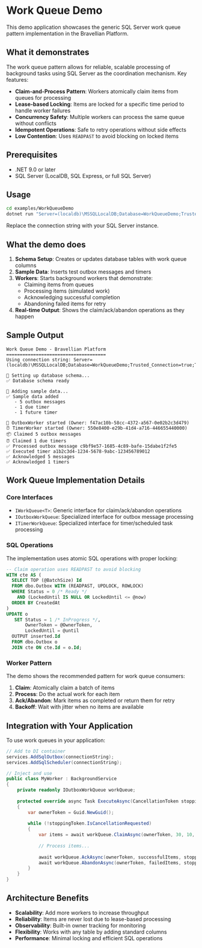 # Work Queue Demo

This demo application showcases the generic SQL Server work queue pattern implementation in the Bravellian Platform.

## What it demonstrates

The work queue pattern allows for reliable, scalable processing of background tasks using SQL Server as the coordination mechanism. Key features:

- **Claim-and-Process Pattern**: Workers atomically claim items from queues for processing
- **Lease-based Locking**: Items are locked for a specific time period to handle worker failures
- **Concurrency Safety**: Multiple workers can process the same queue without conflicts
- **Idempotent Operations**: Safe to retry operations without side effects
- **Low Contention**: Uses `READPAST` to avoid blocking on locked items

## Prerequisites

- .NET 9.0 or later
- SQL Server (LocalDB, SQL Express, or full SQL Server)

## Usage

```bash
cd examples/WorkQueueDemo
dotnet run "Server=(localdb)\MSSQLLocalDB;Database=WorkQueueDemo;Trusted_Connection=true;TrustServerCertificate=true"
```

Replace the connection string with your SQL Server instance.

## What the demo does

1. **Schema Setup**: Creates or updates database tables with work queue columns
2. **Sample Data**: Inserts test outbox messages and timers
3. **Workers**: Starts background workers that demonstrate:
   - Claiming items from queues
   - Processing items (simulated work)
   - Acknowledging successful completion
   - Abandoning failed items for retry
4. **Real-time Output**: Shows the claim/ack/abandon operations as they happen

## Sample Output

```
Work Queue Demo - Bravellian Platform
=====================================
Using connection string: Server=(localdb)\MSSQLLocalDB;Database=WorkQueueDemo;Trusted_Connection=true;TrustServerCertificate=true

📝 Setting up database schema...
✅ Database schema ready

📝 Adding sample data...
✅ Sample data added
   - 5 outbox messages
   - 1 due timer
   - 1 future timer

🚀 OutboxWorker started (Owner: f47ac10b-58cc-4372-a567-0e02b2c3d479)
⏰ TimerWorker started (Owner: 550e8400-e29b-41d4-a716-446655440000)
📦 Claimed 5 outbox messages
⏰ Claimed 1 due timers
✅ Processed outbox message c9bf9e57-1685-4c89-bafe-15dabe1f2fe5
✅ Executed timer a1b2c3d4-1234-5678-9abc-123456789012
✅ Acknowledged 5 messages
✅ Acknowledged 1 timers
```

## Work Queue Implementation Details

### Core Interfaces

- `IWorkQueue<T>`: Generic interface for claim/ack/abandon operations
- `IOutboxWorkQueue`: Specialized interface for outbox message processing
- `ITimerWorkQueue`: Specialized interface for timer/scheduled task processing

### SQL Operations

The implementation uses atomic SQL operations with proper locking:

```sql
-- Claim operation uses READPAST to avoid blocking
WITH cte AS (
  SELECT TOP (@BatchSize) Id
  FROM dbo.Outbox WITH (READPAST, UPDLOCK, ROWLOCK)
  WHERE Status = 0 /* Ready */
    AND (LockedUntil IS NULL OR LockedUntil <= @now)
  ORDER BY CreatedAt
)
UPDATE o
   SET Status = 1 /* InProgress */, 
       OwnerToken = @OwnerToken, 
       LockedUntil = @until
  OUTPUT inserted.Id
  FROM dbo.Outbox o
  JOIN cte ON cte.Id = o.Id;
```

### Worker Pattern

The demo shows the recommended pattern for work queue consumers:

1. **Claim**: Atomically claim a batch of items
2. **Process**: Do the actual work for each item
3. **Ack/Abandon**: Mark items as completed or return them for retry
4. **Backoff**: Wait with jitter when no items are available

## Integration with Your Application

To use work queues in your application:

```csharp
// Add to DI container
services.AddSqlOutbox(connectionString);
services.AddSqlScheduler(connectionString);

// Inject and use
public class MyWorker : BackgroundService
{
    private readonly IOutboxWorkQueue workQueue;
    
    protected override async Task ExecuteAsync(CancellationToken stoppingToken)
    {
        var ownerToken = Guid.NewGuid();
        
        while (!stoppingToken.IsCancellationRequested)
        {
            var items = await workQueue.ClaimAsync(ownerToken, 30, 10, stoppingToken);
            
            // Process items...
            
            await workQueue.AckAsync(ownerToken, successfulItems, stoppingToken);
            await workQueue.AbandonAsync(ownerToken, failedItems, stoppingToken);
        }
    }
}
```

## Architecture Benefits

- **Scalability**: Add more workers to increase throughput
- **Reliability**: Items are never lost due to lease-based processing
- **Observability**: Built-in owner tracking for monitoring
- **Flexibility**: Works with any table by adding standard columns
- **Performance**: Minimal locking and efficient SQL operations